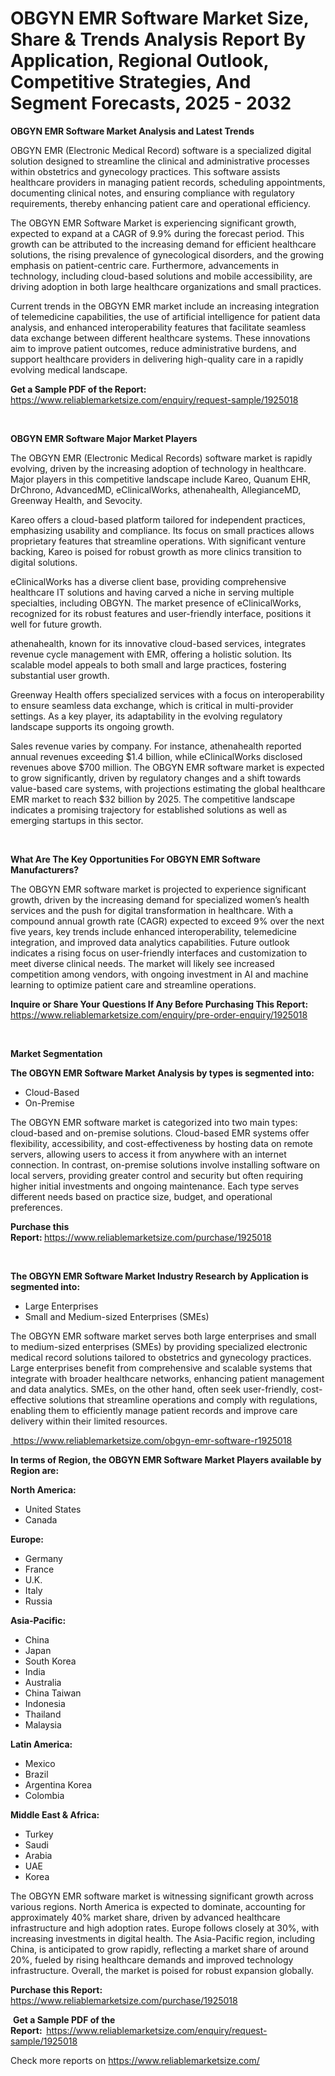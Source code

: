 <p><h1>OBGYN EMR Software Market Size, Share & Trends Analysis Report By Application, Regional Outlook, Competitive Strategies, And Segment Forecasts, 2025 - 2032</h1></p><p><strong>OBGYN EMR Software Market Analysis and Latest Trends</strong></p>
<p><p>OBGYN EMR (Electronic Medical Record) software is a specialized digital solution designed to streamline the clinical and administrative processes within obstetrics and gynecology practices. This software assists healthcare providers in managing patient records, scheduling appointments, documenting clinical notes, and ensuring compliance with regulatory requirements, thereby enhancing patient care and operational efficiency.</p><p>The OBGYN EMR Software Market is experiencing significant growth, expected to expand at a CAGR of 9.9% during the forecast period. This growth can be attributed to the increasing demand for efficient healthcare solutions, the rising prevalence of gynecological disorders, and the growing emphasis on patient-centric care. Furthermore, advancements in technology, including cloud-based solutions and mobile accessibility, are driving adoption in both large healthcare organizations and small practices.</p><p>Current trends in the OBGYN EMR market include an increasing integration of telemedicine capabilities, the use of artificial intelligence for patient data analysis, and enhanced interoperability features that facilitate seamless data exchange between different healthcare systems. These innovations aim to improve patient outcomes, reduce administrative burdens, and support healthcare providers in delivering high-quality care in a rapidly evolving medical landscape.</p></p>
<p><strong>Get a Sample PDF of the Report:&nbsp;</strong> <a href="https://www.reliablemarketsize.com/enquiry/request-sample/1925018?utm_campaign=1903&utm_medium=2&utm_source=Github&utm_content=ia&utm_term=14012025&utm_id=obgyn-emr-software">https://www.reliablemarketsize.com/enquiry/request-sample/1925018</a></p>
<p>&nbsp;</p>
<p><strong>OBGYN EMR Software Major Market Players</strong></p>
<p><p>The OBGYN EMR (Electronic Medical Records) software market is rapidly evolving, driven by the increasing adoption of technology in healthcare. Major players in this competitive landscape include Kareo, Quanum EHR, DrChrono, AdvancedMD, eClinicalWorks, athenahealth, AllegianceMD, Greenway Health, and Sevocity.</p><p>Kareo offers a cloud-based platform tailored for independent practices, emphasizing usability and compliance. Its focus on small practices allows proprietary features that streamline operations. With significant venture backing, Kareo is poised for robust growth as more clinics transition to digital solutions.</p><p>eClinicalWorks has a diverse client base, providing comprehensive healthcare IT solutions and having carved a niche in serving multiple specialties, including OBGYN. The market presence of eClinicalWorks, recognized for its robust features and user-friendly interface, positions it well for future growth.</p><p>athenahealth, known for its innovative cloud-based services, integrates revenue cycle management with EMR, offering a holistic solution. Its scalable model appeals to both small and large practices, fostering substantial user growth.</p><p>Greenway Health offers specialized services with a focus on interoperability to ensure seamless data exchange, which is critical in multi-provider settings. As a key player, its adaptability in the evolving regulatory landscape supports its ongoing growth.</p><p>Sales revenue varies by company. For instance, athenahealth reported annual revenues exceeding $1.4 billion, while eClinicalWorks disclosed revenues above $700 million. The OBGYN EMR software market is expected to grow significantly, driven by regulatory changes and a shift towards value-based care systems, with projections estimating the global healthcare EMR market to reach $32 billion by 2025. The competitive landscape indicates a promising trajectory for established solutions as well as emerging startups in this sector.</p></p>
<p>&nbsp;</p>
<p><strong>What Are The Key Opportunities For OBGYN EMR Software Manufacturers?</strong></p>
<p><p>The OBGYN EMR software market is projected to experience significant growth, driven by the increasing demand for specialized women’s health services and the push for digital transformation in healthcare. With a compound annual growth rate (CAGR) expected to exceed 9% over the next five years, key trends include enhanced interoperability, telemedicine integration, and improved data analytics capabilities. Future outlook indicates a rising focus on user-friendly interfaces and customization to meet diverse clinical needs. The market will likely see increased competition among vendors, with ongoing investment in AI and machine learning to optimize patient care and streamline operations.</p></p>
<p><strong>Inquire or Share Your Questions If Any Before Purchasing This Report:</strong> <a href="https://www.reliablemarketsize.com/enquiry/pre-order-enquiry/1925018?utm_campaign=1903&utm_medium=2&utm_source=Github&utm_content=ia&utm_term=14012025&utm_id=obgyn-emr-software">https://www.reliablemarketsize.com/enquiry/pre-order-enquiry/1925018</a></p>
<p>&nbsp;</p>
<p><strong>Market Segmentation</strong></p>
<p><strong>The OBGYN EMR Software Market Analysis by types is segmented into:</strong></p>
<p><ul><li>Cloud-Based</li><li>On-Premise</li></ul></p>
<p><p>The OBGYN EMR software market is categorized into two main types: cloud-based and on-premise solutions. Cloud-based EMR systems offer flexibility, accessibility, and cost-effectiveness by hosting data on remote servers, allowing users to access it from anywhere with an internet connection. In contrast, on-premise solutions involve installing software on local servers, providing greater control and security but often requiring higher initial investments and ongoing maintenance. Each type serves different needs based on practice size, budget, and operational preferences.</p></p>
<p><strong>Purchase this Report:&nbsp;</strong><a href="https://www.reliablemarketsize.com/purchase/1925018?utm_campaign=1903&utm_medium=2&utm_source=Github&utm_content=ia&utm_term=14012025&utm_id=obgyn-emr-software">https://www.reliablemarketsize.com/purchase/1925018</a></p>
<p>&nbsp;</p>
<p><strong>The OBGYN EMR Software Market Industry Research by Application is segmented into:</strong></p>
<p><ul><li>Large Enterprises</li><li>Small and Medium-sized Enterprises (SMEs)</li></ul></p>
<p><p>The OBGYN EMR software market serves both large enterprises and small to medium-sized enterprises (SMEs) by providing specialized electronic medical record solutions tailored to obstetrics and gynecology practices. Large enterprises benefit from comprehensive and scalable systems that integrate with broader healthcare networks, enhancing patient management and data analytics. SMEs, on the other hand, often seek user-friendly, cost-effective solutions that streamline operations and comply with regulations, enabling them to efficiently manage patient records and improve care delivery within their limited resources.</p></p>
<p><a href="https://www.reliablemarketsize.com/obgyn-emr-software-r1925018?utm_campaign=1903&utm_medium=2&utm_source=Github&utm_content=ia&utm_term=14012025&utm_id=obgyn-emr-software">&nbsp;https://www.reliablemarketsize.com/obgyn-emr-software-r1925018</a></p>
<p><strong>In terms of Region, the OBGYN EMR Software Market Players available by Region are:</strong></p>
<p>
    <p> <strong> North America: </strong>
        <ul>
            <li>United States</li>
            <li>Canada</li>
        </ul>
        </p> 
    <p> <strong> Europe: </strong>
        <ul>
            <li>Germany</li>
            <li>France</li>
            <li>U.K.</li>
            <li>Italy</li>
            <li>Russia</li>
        </ul>
        </p> 
    <p> <strong> Asia-Pacific: </strong>
        <ul>
            <li>China</li>
            <li>Japan</li>
            <li>South Korea</li>
            <li>India</li>
            <li>Australia</li>
            <li>China Taiwan</li>
            <li>Indonesia</li>
            <li>Thailand</li>
            <li>Malaysia</li>
        </ul>
        </p> 
    <p> <strong> Latin America: </strong>
        <ul>
            <li>Mexico</li>
            <li>Brazil</li>
            <li>Argentina Korea</li>
            <li>Colombia</li>
        </ul>
        </p> 
    <p> <strong> Middle East & Africa: </strong>
        <ul>
            <li>Turkey</li>
            <li>Saudi</li>
            <li>Arabia</li>
            <li>UAE</li>
            <li>Korea</li>
        </ul>
    </p>
    </p>
<p><p>The OBGYN EMR software market is witnessing significant growth across various regions. North America is expected to dominate, accounting for approximately 40% market share, driven by advanced healthcare infrastructure and high adoption rates. Europe follows closely at 30%, with increasing investments in digital health. The Asia-Pacific region, including China, is anticipated to grow rapidly, reflecting a market share of around 20%, fueled by rising healthcare demands and improved technology infrastructure. Overall, the market is poised for robust expansion globally.</p></p>
<p><strong>Purchase this Report: </strong><a href="https://www.reliablemarketsize.com/purchase/1925018?utm_campaign=1903&utm_medium=2&utm_source=Github&utm_content=ia&utm_term=14012025&utm_id=obgyn-emr-software">https://www.reliablemarketsize.com/purchase/1925018</a></p>
<p>&nbsp;<strong>Get a Sample PDF of the Report:&nbsp;&nbsp;</strong><a href="https://www.reliablemarketsize.com/enquiry/request-sample/1925018?utm_campaign=1903&utm_medium=2&utm_source=Github&utm_content=ia&utm_term=14012025&utm_id=obgyn-emr-software">https://www.reliablemarketsize.com/enquiry/request-sample/1925018</a></p>
<p><strong></strong></p>
<p>Check more reports on <a href="https://www.reliablemarketsize.com/?utm_campaign=1903&utm_medium=2&utm_source=Github&utm_content=ia&utm_term=14012025&utm_id=obgyn-emr-software">https://www.reliablemarketsize.com/</a></p>
